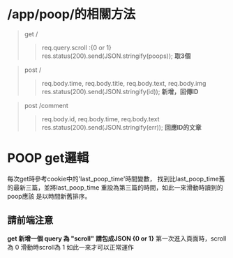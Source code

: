 # /app/poop/的相關方法

> get /
>> req.query.scroll :{0 or 1}  
>>res.status(200).send(JSON.stringify(poops));
**取3個**

> post /
>> req.body.time, req.body.title, req.body.text, req.body.img  
>> res.status(200).send(JSON.stringify(id));
**新增，回傳ID**

> post /comment
>> req.body.id, req.body.time, req.body.text
>> res.status(200).send(JSON.stringify(err));
**回應ID的文章**

# POOP get邏輯

  每次get時參考cookie中的'last_poop_time'時間變數，
  找到比last_poop_time舊的最新三篇，並將last_poop_time
  重設為第三篇的時間，如此一來滑動時讀到的poop應該
  是以時間新舊排序。
  
## 請前端注意
  
  **get 新增一個 query 為 "scroll"**
  **請包成JSON {0 or 1}**
  第一次進入頁面時，scroll為 0
  滑動時scroll為 1
  如此一來才可以正常運作


